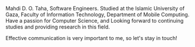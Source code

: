 Mahdi D. O. Taha, Software Engineers.
Studied at the Islamic University of Gaza,
Faculty of Information Technology,
Department of Mobile Computing.
Have a passion for Computer Science, and Looking forward to continuing
studies and providing research in this field.

Effective communication is very important to me, so let's stay in touch!
